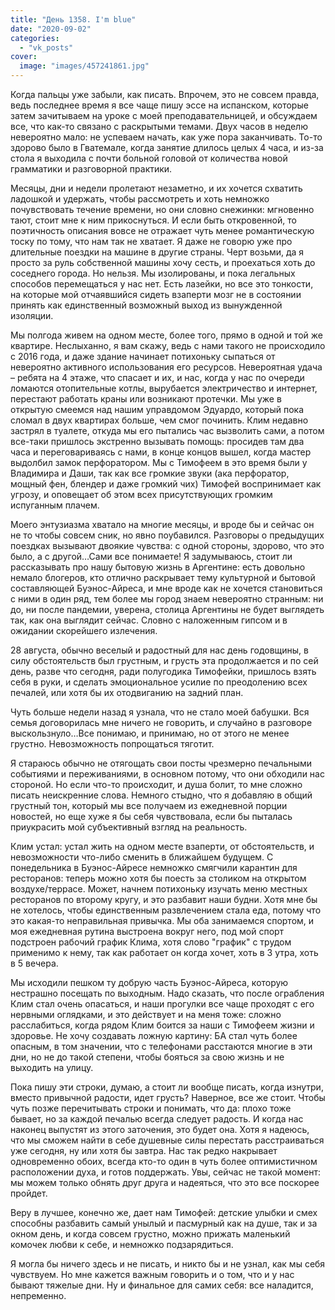 ```yaml
---
title: "День 1358. I'm blue"
date: "2020-09-02"
categories: 
  - "vk_posts"
cover:
  image: "images/457241861.jpg"
---
```


Когда пальцы уже забыли, как писать. Впрочем, это не совсем правда, ведь последнее время я все чаще пишу эссе на испанском, которые затем зачитываем на уроке с моей преподавательницей, и обсуждаем все, что как-то связано с раскрытыми темами. Двух часов в неделю невероятно мало: не успеваем начать, как уже пора заканчивать. То-то здорово было в Гватемале, когда занятие длилось целых 4 часа, и из-за стола я выходила с почти больной головой от количества новой грамматики и разговорной практики.

<!--more-->

Месяцы, дни и недели пролетают незаметно, и их хочется схватить ладошкой и удержать, чтобы рассмотреть и хоть немножко почувствовать течение времени, но они словно снежинки: мгновенно тают, стоит мне к ним прикоснуться. И если быть откровенной, то поэтичность описания вовсе не отражает чуть менее романтическую тоску по тому, что нам так не хватает. Я даже не говорю уже про длительные поездки на машине в другие страны. Черт возьми, да я просто за руль собственной машины хочу сесть, и проехаться хоть до соседнего города. Но нельзя. Мы изолированы, и пока легальных способов перемещаться у нас нет. Есть лазейки, но все это тонкости, на которые мой отчаявшийся сидеть взаперти мозг не в состоянии принять как единственный возможный выход из вынужденной изоляции.

Мы полгода живем на одном месте, более того, прямо в одной и той же квартире. Неслыханно, я вам скажу, ведь с нами такого не происходило с 2016 года, и даже здание начинает потихоньку сыпаться от невероятно активного использования его ресурсов. Невероятная удача – ребята на 4 этаже, что спасает и их, и нас, когда у нас по очереди ломаются отопительные котлы, вырубается электричество и интернет, перестают работать краны или возникают протечки. Мы уже в открытую смеемся над нашим управдомом Эдуардо, который пока сломал в двух квартирах больше, чем смог починить. Клим недавно застрял в туалете, откуда мы его пытались час вызволить сами, а потом все-таки пришлось экстренно вызывать помощь: просидев там два часа и переговариваясь с нами, в конце концов вышел, когда мастер выдолбил замок перфоратором. Мы с Тимофеем в это время были у Владимира и Даши, так как все громкие звуки (ака перфоратор, мощный фен, блендер и даже громкий чих) Тимофей воспринимает как угрозу, и оповещает об этом всех присутствующих громким испуганным плачем.

Моего энтузиазма хватало на многие месяцы, и вроде бы и сейчас он не то чтобы совсем сник, но явно поубавился. Разговоры о предыдущих поездках вызывают двоякие чувства: с одной стороны, здорово, что это было, а с другой…Сами все понимаете! Я задумываюсь, стоит ли рассказывать про нашу бытовую жизнь в Аргентине: есть довольно немало блогеров, кто отлично раскрывает тему культурной и бытовой составляющей Буэнос-Айреса, и мне вроде как не хочется становиться с ними в один ряд, тем более мы город знаем невероятно странным: ни до, ни после пандемии, уверена, столица Аргентины не будет выглядеть так, как она выглядит сейчас. Словно с наложенным гипсом и в ожидании скорейшего излечения.

28 августа, обычно веселый и радостный для нас день годовщины, в силу обстоятельств был грустным, и грусть эта продолжается и по сей день, разве что сегодня, ради полугодика Тимофейки, пришлось взять себя в руки, и сделать эмоциональное усилие по преодолению всех печалей, или хотя бы их отодвиганию на задний план.

Чуть больше недели назад я узнала, что не стало моей бабушки. Вся семья договорилась мне ничего не говорить, и случайно в разговоре выскользнуло…Все понимаю, и принимаю, но от этого не менее грустно. Невозможность попрощаться тяготит.

Я стараюсь обычно не отягощать свои посты чрезмерно печальными событиями и переживаниями, в основном потому, что они обходили нас стороной. Но если что-то происходит, и душа болит, то мне сложно писать неискренние слова. Немного стыдно, что я добавляю в общий грустный тон, который мы все получаем из ежедневной порции новостей, но еще хуже я бы себя чувствовала, если бы пыталась приукрасить мой субъективный взгляд на реальность.

Клим устал: устал жить на одном месте взаперти, от обстоятельств, и невозможности что-либо сменить в ближайшем будущем. С понедельника в Буэнос-Айресе немножко смягчили карантин для ресторанов: теперь можно хотя бы поесть за столиком на открытом воздухе/террасе. Может, начнем потихоньку изучать меню местных ресторанов по второму кругу, и это разбавит наши будни. Хотя мне бы не хотелось, чтобы единственным развлечением стала еда, потому что это какая-то неправильная привычка. Мы оба занимаемся спортом, и моя ежедневная рутина выстроена вокруг него, под мой спорт подстроен рабочий график Клима, хотя слово "график" с трудом применимо к нему, так как работает он когда хочет, хоть в 3 утра, хоть в 5 вечера.

Мы исходили пешком ту добрую часть Буэнос-Айреса, которую нестрашно посещать по выходным. Надо сказать, что после ограбления Клим стал очень опасаться, и наши прогулки все чаще проходят с его нервными оглядками, и это действует и на меня тоже: сложно расслабиться, когда рядом Клим боится за наши с Тимофеем жизни и здоровье. Не хочу создавать ложную картину: БА стал чуть более опасным, в том значении, что с телефонами расстаются многие в эти дни, но не до такой степени, чтобы бояться за свою жизнь и не выходить на улицу.

Пока пишу эти строки, думаю, а стоит ли вообще писать, когда изнутри, вместо привычной радости, идет грусть? Наверное, все же стоит. Чтобы чуть позже перечитывать строки и понимать, что да: плохо тоже бывает, но за каждой печалью всегда следует радость. И когда нас наконец выпустят из этого заточения, это будет она. Хотя я надеюсь, что мы сможем найти в себе душевные силы перестать расстраиваться уже сегодня, ну или хотя бы завтра. Нас так редко накрывает одновременно обоих, всегда кто-то один в чуть более оптимистичном расположении духа, и готов поддержать. Увы, сейчас не такой момент: мы можем только обнять друг друга и надеяться, что это все поскорее пройдет.

Веру в лучшее, конечно же, дает нам Тимофей: детские улыбки и смех способны разбавить самый унылый и пасмурный как на душе, так и за окном день, и когда совсем грустно, можно прижать маленький комочек любви к себе, и немножко подзарядиться.

Я могла бы ничего здесь и не писать, и никто бы и не узнал, как мы себя чувствуем. Но мне кажется важным говорить и о том, что и у нас бывают тяжелые дни. Ну и финальное для самих себя: все наладится, непременно.
